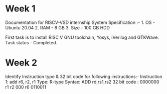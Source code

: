 # Week 1
Documentation for RISCV-VSD internship
System Specification :- 
    1. OS - Ubuntu 20.04 
    2. RAM - 8 GB
    3. Size - 100 GB HDD

First task is to install RISC V GNU toolchain, Yosys, iVerilog and GTKWave.
Task status - Completed.

# Week 2
Identify Instruction type & 32 bit code for following instructions:-
Instruction 1: add r6, r2, r1
Type: R-type
Syntax: ADD rd,rs1,rs2
32 bit code : 0000000 r1 r2 000 r6 0110011

